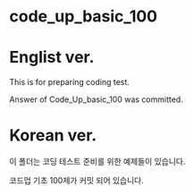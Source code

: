 # code_up_basic_100


# Englist ver.

This is for preparing coding test.

Answer of Code_Up_basic_100 was committed.

# Korean ver.

이 폴더는 코딩 테스트 준비를 위한 예제들이 있습니다.

코드업 기초 100제가 커밋 되어 있습니다.
